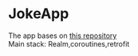 # JokeApp
The app bases on [this repository](https://github.com/JohnnySC/JokesAndQuotesApp) <br />
Main stack: Realm,coroutines,retrofit
